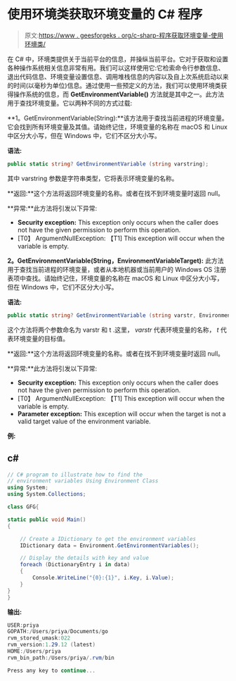 # 使用环境类获取环境变量的 C# 程序

> 原文:[https://www . geesforgeks . org/c-sharp-程序获取环境变量-使用环境类/](https://www.geeksforgeeks.org/c-sharp-program-to-get-the-environment-variables-using-environment-class/)

在 C# 中，环境类提供关于当前平台的信息，并操纵当前平台。它对于获取和设置各种操作系统相关信息非常有用。我们可以这样使用它:它检索命令行参数信息、退出代码信息、环境变量设置信息、调用堆栈信息的内容以及自上次系统启动以来的时间(以毫秒为单位)信息。通过使用一些预定义的方法，我们可以使用环境类获得操作系统的信息，而 **GetEnvironmentVariable()** 方法就是其中之一。此方法用于查找环境变量。它以两种不同的方式过载:

**1。GetEnvironmentVariable(String):**该方法用于查找当前进程的环境变量。它会找到所有环境变量及其值。请始终记住，环境变量的名称在 macOS 和 Linux 中区分大小写，但在 Windows 中，它们不区分大小写。

**语法:**

```cs
public static string? GetEnvironmentVariable (string varstring);
```

其中 varstring 参数是字符串类型，它将表示环境变量的名称。

**返回:**这个方法将返回环境变量的名称。或者在找不到环境变量时返回 null。

**异常:**此方法将引发以下异常:

*   **Security exception:** This exception only occurs when the caller does not have the given permission to perform this operation.
*   [T0】 ArgumentNullException: 【T1] This exception will occur when the variable is empty.

**2。GetEnvironmentVariable(String，EnvironmentVariableTarget):** 此方法用于查找当前进程的环境变量，或者从本地机器或当前用户的 Windows OS 注册表项中查找。请始终记住，环境变量的名称在 macOS 和 Linux 中区分大小写，但在 Windows 中，它们不区分大小写。

**语法:**

```cs
public static string? GetEnvironmentVariable (string varstr, EnvironmentVariableTarget t);
```

这个方法将两个参数命名为 varstr 和 t .这里， *varstr* 代表环境变量的名称， *t* 代表环境变量的目标值。

**返回:**这个方法将返回环境变量的名称。或者在找不到环境变量时返回 null。

**异常:**此方法将引发以下异常:

*   **Security exception:** This exception only occurs when the caller does not have the given permission to perform this operation.
*   [T0】 ArgumentNullException: 【T1] This exception will occur when the variable is empty.
*   **Parameter exception:** This exception will occur when the target is not a valid target value of the environment variable.

**例:**

## c#

```cs
// C# program to illustrate how to find the 
// environment variables Using Environment Class
using System;
using System.Collections;

class GFG{

static public void Main()
{

    // Create a IDictionary to get the environment variables
    IDictionary data = Environment.GetEnvironmentVariables();

    // Display the details with key and value
    foreach (DictionaryEntry i in data)
    {
        Console.WriteLine("{0}:{1}", i.Key, i.Value);
    }
}
}
```

**输出:**

```cs
USER:priya
GOPATH:/Users/priya/Documents/go
rvm_stored_umask:022
rvm_version:1.29.12 (latest)
HOME:/Users/priya
rvm_bin_path:/Users/priya/.rvm/bin

Press any key to continue...
```